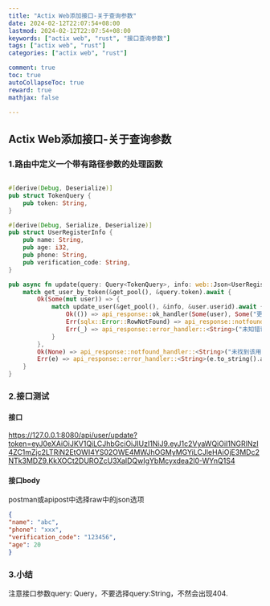 ```yaml
---
title: "Actix Web添加接口-关于查询参数"
date: 2024-02-12T22:07:54+08:00
lastmod: 2024-02-12T22:07:54+08:00
keywords: ["actix web", "rust", "接口查询参数"]
tags: ["actix web", "rust"]
categories: ["actix web", "rust"]

comment: true
toc: true
autoCollapseToc: true
reward: true
mathjax: false

---
```


<!--more-->

## Actix Web添加接口-关于查询参数

### 1.路由中定义一个带有路径参数的处理函数

```rust

#[derive(Debug, Deserialize)]
pub struct TokenQuery {
	pub token: String,
}

#[derive(Debug, Serialize, Deserialize)]
pub struct UserRegisterInfo {
	pub name: String,
	pub age: i32,
	pub phone: String,
	pub verification_code: String,
}

pub async fn update(query: Query<TokenQuery>, info: web::Json<UserRegisterInfo>) -> impl Responder {
	match get_user_by_token(&get_pool(), &query.token).await {
		Ok(Some(mut user)) => {
			match update_user(&get_pool(), &info, &user.userid).await {
				Ok(()) => api_response::ok_handler(Some(user), Some("更新成功".to_string())).await,
				Err(sqlx::Error::RowNotFound) => api_response::notfound_handler::<String>("未找到该用户，请检查更新的账号是否正确？").await,
				Err(_) => api_response::error_handler::<String>("未知错误".to_string().as_str()).await,
			}
		},
		Ok(None) => api_response::notfound_handler::<String>("未找到该用户，请检查更新的账号是否正确？").await,
		Err(e) => api_response::error_handler::<String>(e.to_string().as_str()).await,
	}
}

```

### 2.接口测试

#### 接口

https://127.0.0.1:8080/api/user/update?token=eyJ0eXAiOiJKV1QiLCJhbGciOiJIUzI1NiJ9.eyJ1c2VyaWQiOiI1NGRlNzI4ZC1mZjc2LTRiN2EtOWI4YS02OWE4MWJhOGMyMGYiLCJleHAiOjE3MDc2NTk3MDZ9.KkXOCt2DUROZcU3XaIDQwIgYbMcyxdea2l0-WYnQ1S4

#### 接口body
postman或apipost中选择raw中的json选项

```json
{
"name": "abc",
"phone": "xxx",
"verification_code": "123456",
"age": 20
}
```

### 3.小结

注意接口参数query: Query<TokenQuery>，不要选择query:String，不然会出现404.





